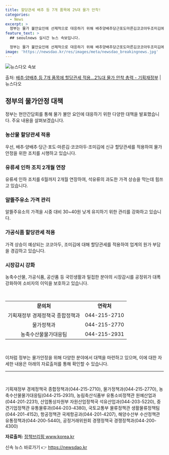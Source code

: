 ```yaml
---
title: 할당관세 배추 등 7개 품목에 2%대 물가 안착!
categories:
  - News
excerpt: >
  정부는 물가 불안요인에 선제적으로 대응하기 위해 배추양배추당근포도마른김코코아두조미김에 신규 할당관세를 적용하…
feature_text: >
  ## seoulnews 실시간 뉴스 속보입니다.

  정부는 물가 불안요인에 선제적으로 대응하기 위해 배추양배추당근포도마른김코코아두조미김에 신규 할당관세를 적용하…
image: 'https://newsdao.kr/res/images/meta/newsdao_breakingnews.jpg'
---
```


![뉴스다오 속보](https://newsdao.kr/res/images/meta/newsdao_breakingnews.jpg)

<p>출처: <a href="https://newsdao.kr/3661" rel="dofollow">배추·양배추 등 7개 품목에 할당관세 적용…2%대 물가 안착 총력 - 기획재정부</a> | 뉴스다오</p>

<h2 data-ke-size="size26">정부의 물가안정 대책</h2>
<p data-ke-size="size16">정부는 현안간담회를 통해 물가 불안 요인에 대응하기 위한 다양한 대책을 발표했습니다. 주요 내용을 살펴보겠습니다.</p>

<h3>농산물 할당관세 적용</h3>
<p data-ke-size="size16">우선, 배추·양배추·당근·포도·마른김·코코아두·조미김에 신규 할당관세를 적용하여 물가 안정을 위한 조치를 시행하고 있습니다.</p>

<h3>유류세 인하 조치 2개월 연장</h3>
<p data-ke-size="size16">유류세 인하 조치를 6월까지 2개월 연장하여, 석유류의 과도한 가격 상승을 막는데 힘쓰고 있습니다.</p>

<h3>알뜰주유소 가격 관리</h3>
<p data-ke-size="size16">알뜰주유소의 가격을 시중 대비 30~40원 낮게 유지하기 위한 관리를 강화하고 있습니다.</p>

<h3>가공식품 할당관세 적용</h3>
<p data-ke-size="size16">가격 상승이 예상되는 코코아두, 조미김에 대해 할당관세를 적용하여 업계의 원가 부담을 경감하고 있습니다.</p>

<h3>시장감시 강화</h3>
<p data-ke-size="size16">농축수산물, 가공식품, 공산품 등 국민생활과 밀접한 분야의 시장감시를 공정위가 대폭 강화하여 소비자의 이익을 보호하고 있습니다.</p>

<p data-ke-size="size16">&nbsp;</p>

<table>
  <tbody>
    <tr>
      <td style="text-align: center; height: 17px;"><b>문의처</b></td>
      <td style="text-align: center; height: 17px;"><b>연락처</b></td>
    </tr>
    <tr>
      <td style="text-align: center; height: 17px;">기획재정부 경제정책국 종합정책과</td>
      <td style="text-align: center; height: 17px;">044-215-2710</td>
    </tr>
    <tr>
      <td style="text-align: center; height: 17px;">물가정책과</td>
      <td style="text-align: center; height: 17px;">044-215-2770</td>
    </tr>
    <tr>
      <td style="text-align: center; height: 17px;">농축수산물물가대응팀</td>
      <td style="text-align: center; height: 17px;">044-215-2931</td>
    </tr>
  </tbody>
</table>

<p data-ke-size="size16">&nbsp;</p>

<p data-ke-size="size16">이처럼 정부는 물가안정을 위해 다양한 분야에서 대책을 마련하고 있으며, 이에 대한 자세한 내용은 아래의 자료출처를 통해 확인할 수 있습니다.</p>

<hr>

<p data-ke-size="size16">&nbsp;</p>

<p data-ke-size="size16">기획재정부 경제정책국 종합정책과(044-215-2710), 물가정책과(044-215-2770), 농축수산물물가대응팀(044-215-2931), 농림축산식품부 유통소비정책관 원예산업과(044-201-2231), 산업통상자원부 자원산업정책국 석유산업과(044-203-5220), 중견기업정책관 유통물류과(044-203-4380), 국토교통부 물류정책관 생활물류정책팀(044-201-4152), 항공정책관 국제항공과(044-201-4207), 해양수산부 수산정책관 유통정책과(044-200-5440), 공정거래위원회 경쟁정책국 경쟁정책과(044-200-4300)</p>

<p data-ke-size="size16"><b>자료출처:</b> <a href="https://newsdao.kr/3661">정책브리핑 www.korea.kr</a></p> 

신속 뉴스 바로가기 👉 <a href="https://newsdao.kr" rel="dofollow">https://newsdao.kr</a>


